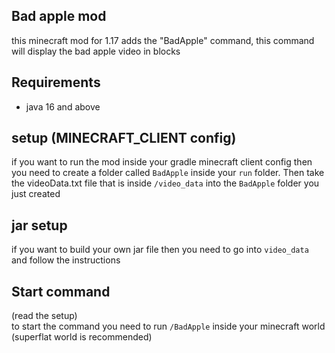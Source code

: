 ## Bad apple mod
this minecraft mod for 1.17 adds the "BadApple" command, this command will display the bad apple video in blocks

## Requirements
- java 16 and above

## setup (MINECRAFT_CLIENT config)
if you want to run the mod inside your gradle minecraft client config then <br>
you need to create a folder called `BadApple` inside your `run` folder.
Then take the videoData.txt file that is inside `/video_data` into the `BadApple` folder you just created

## jar setup
if you want to build your own jar file then you need to go into `video_data` and follow the instructions 

## Start command
(read the setup) <br>
to start the command you need to run `/BadApple` inside your minecraft world (superflat world is recommended)
